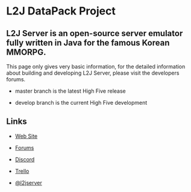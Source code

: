 L2J DataPack Project
==============

L2J Server is an open-source server emulator fully written in Java for the famous Korean MMORPG.
--------------

This page only gives very basic information, for the detailed information about building and developing L2J Server, please visit the developers forums.

- master branch is the latest High Five release

- develop branch is the current High Five development

Links
---

- [Web Site](http://www.l2jserver.com)

- [Forums](http://www.l2jserver.com/forum/)

- [Discord](https://discord.gg/jMnKZA)

- [Trello](https://trello.com/b/qjLoH966)

- [@l2jserver](https://twitter.com/l2jserver)